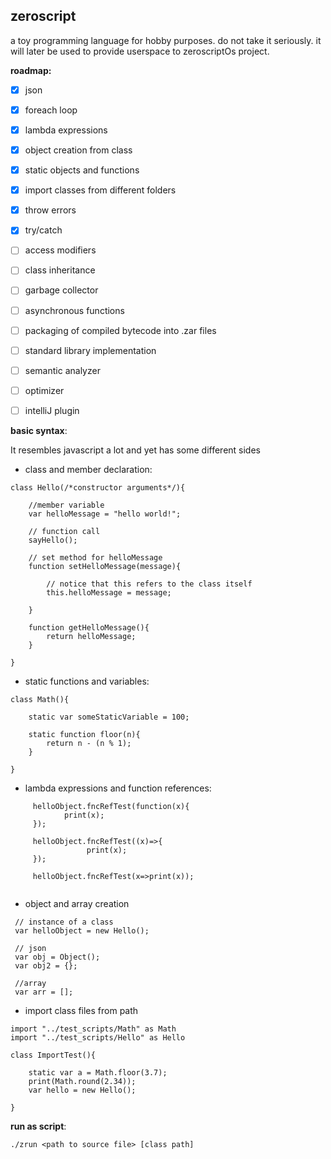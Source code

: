 ## zeroscript

a toy programming language for hobby purposes. do not take it seriously.
it will later be used to provide userspace to zeroscriptOs project.

**roadmap:**

- [X] json

- [X] foreach loop 

- [X] lambda expressions 

- [X] object creation from class 

- [X] static objects and functions 

- [X] import classes from different folders

- [X] throw errors

- [X] try/catch

- [ ] access modifiers

- [ ] class inheritance

- [ ] garbage collector

- [ ] asynchronous functions

- [ ] packaging of compiled bytecode into .zar files

- [ ] standard library implementation

- [ ] semantic analyzer

- [ ] optimizer 

- [ ] intelliJ plugin

**basic syntax**:

It resembles javascript a lot and yet has some different sides

- class and member declaration:

```
class Hello(/*constructor arguments*/){

    //member variable
    var helloMessage = "hello world!";

    // function call
    sayHello();

    // set method for helloMessage
    function setHelloMessage(message){

        // notice that this refers to the class itself
        this.helloMessage = message;

    }

    function getHelloMessage(){
        return helloMessage;
    }

}
```

- static functions and variables:

```
class Math(){

    static var someStaticVariable = 100;

    static function floor(n){
        return n - (n % 1);
    }

}
```

- lambda expressions and function references:

```
     helloObject.fncRefTest(function(x){
            print(x);
     });

     helloObject.fncRefTest((x)=>{
                 print(x);
     });

     helloObject.fncRefTest(x=>print(x));


```

- object and array creation

```
 // instance of a class
 var helloObject = new Hello();

 // json
 var obj = Object();
 var obj2 = {};

 //array
 var arr = [];

```

- import class files from path

```
import "../test_scripts/Math" as Math
import "../test_scripts/Hello" as Hello

class ImportTest(){

    static var a = Math.floor(3.7);
    print(Math.round(2.34));
    var hello = new Hello();

}

```

**run as script**:

```
./zrun <path to source file> [class path]
```
